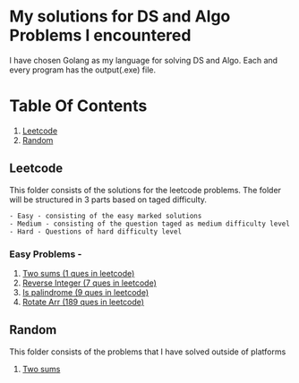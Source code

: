 # My solutions for DS and Algo Problems I encountered
I have chosen Golang as my language for solving DS and Algo. Each and every program has the output(.exe) file.
# Table Of Contents
1. [Leetcode](#Leetcode)
2. [Random](#Random)

## Leetcode
This folder consists of the solutions for the leetcode problems. The folder will be structured in 3 parts based on taged difficulty. 

    - Easy - consisting of the easy marked solutions
    - Medium - consisting of the question taged as medium difficulty level
    - Hard - Questions of hard difficulty level

### Easy Problems - 
1) [Two sums (1 ques in leetcode)](leetcode/Arrays/Easy/1twoSums.go)
2) [Reverse Integer (7 ques in leetcode)](leetcode/Arrays/Easy/7reverseInteger.go)
3) [Is palindrome (9 ques in leetcode)](leetcode/Arrays/Easy/9isPalindrome.go)
4) [Rotate Arr (189 ques in leetcode)](leetcode/Arrays/Easy/189rotateArr.go)

## Random
This folder consists of the problems that I have solved outside of platforms
1) [Two sums](Random/twoSums.go)
